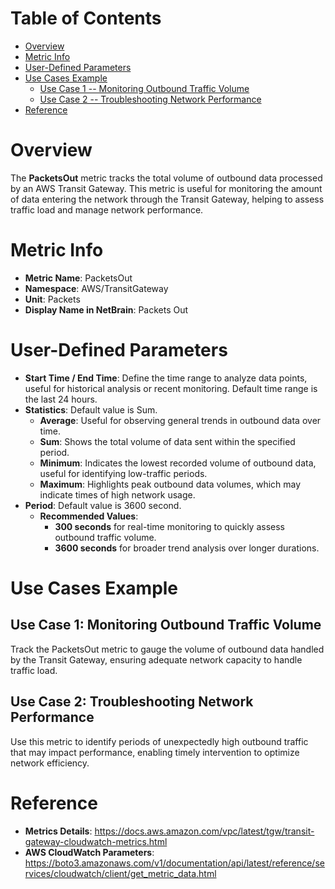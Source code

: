 # Table of Contents
- [Overview](#overview)
- [Metric Info](#metric-info)
- [User-Defined Parameters](#user-defined-parameters)
- [Use Cases Example](#example)
    - [Use Case 1 -- Monitoring Outbound Traffic Volume](#example-1) 
    - [Use Case 2 -- Troubleshooting Network Performance](#example-2)
- [Reference](#reference)

# Overview <a name="overview"></a>
The <b>PacketsOut</b> metric tracks the total volume of outbound data processed by an AWS Transit Gateway. This metric is useful for monitoring the amount of data entering the network through the Transit Gateway, helping to assess traffic load and manage network performance.


# Metric Info <a name="metric-info"></a>
* <b>Metric Name</b>: PacketsOut
* <b>Namespace</b>: AWS/TransitGateway
* <b>Unit</b>: Packets
* <b>Display Name in NetBrain</b>: Packets Out

# User-Defined Parameters <a name="user-defined-parameters"></a>
* <b>Start Time / End Time</b>: Define the time range to analyze data points, useful for historical analysis or recent monitoring. Default time range is the last 24 hours.
* <b>Statistics</b>: Default value is Sum.
  * <b>Average</b>: Useful for observing general trends in outbound data over time.
  * <b>Sum</b>: Shows the total volume of data sent within the specified period.
  * <b>Minimum</b>: Indicates the lowest recorded volume of outbound data, useful for identifying low-traffic periods.
  * <b>Maximum</b>: Highlights peak outbound data volumes, which may indicate times of high network usage.
* <b>Period</b>: Default value is 3600 second.
  * <b>Recommended Values</b>:
    * <b>300 seconds</b> for real-time monitoring to quickly assess outbound traffic volume.
    * <b>3600 seconds</b> for broader trend analysis over longer durations.

# Use Cases Example <a name="example"></a>
## Use Case 1: Monitoring Outbound Traffic Volume <a name="example-1"></a>
Track the PacketsOut metric to gauge the volume of outbound data handled by the Transit Gateway, ensuring adequate network capacity to handle traffic load.

## Use Case 2: Troubleshooting Network Performance <a name="example-2"></a>
Use this metric to identify periods of unexpectedly high outbound traffic that may impact performance, enabling timely intervention to optimize network efficiency.


# Reference <a name="reference"></a>
* <b>Metrics Details</b>: https://docs.aws.amazon.com/vpc/latest/tgw/transit-gateway-cloudwatch-metrics.html
* <b>AWS CloudWatch Parameters</b>: https://boto3.amazonaws.com/v1/documentation/api/latest/reference/services/cloudwatch/client/get_metric_data.html